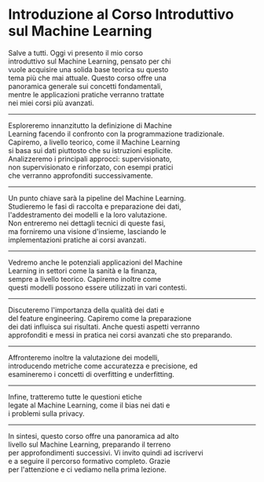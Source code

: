 # Introduzione al Corso Introduttivo sul Machine Learning

Salve a tutti. Oggi vi presento il mio corso  
introduttivo sul Machine Learning, pensato per chi  
vuole acquisire una solida base teorica su questo  
tema più che mai attuale. Questo corso offre una  
panoramica generale sui concetti fondamentali,  
mentre le applicazioni pratiche verranno trattate  
nei miei corsi più avanzati.

---

Esploreremo innanzitutto la definizione di Machine  
Learning facendo il confronto con la programmazione tradizionale.  
Capiremo, a livello teorico, come il Machine Learning  
si basa sui dati piuttosto che su istruzioni esplicite.  
Analizzeremo i principali approcci: supervisionato,  
non supervisionato e rinforzato, con esempi pratici  
che verranno approfonditi successivamente.

---

Un punto chiave sarà la pipeline del Machine Learning.  
Studieremo le fasi di raccolta e preparazione dei dati,  
l'addestramento dei modelli e la loro valutazione.  
Non entreremo nei dettagli tecnici di queste fasi,  
ma forniremo una visione d'insieme, lasciando le  
implementazioni pratiche ai corsi avanzati.

---

Vedremo anche le potenziali applicazioni del Machine  
Learning in settori come la sanità e la finanza,  
sempre a livello teorico. Capiremo inoltre come  
questi modelli possono essere utilizzati in vari contesti.

---

Discuteremo l'importanza della qualità dei dati e  
del feature engineering. Capiremo come la preparazione  
dei dati influisca sui risultati. Anche questi aspetti verranno  
approfonditi e messi in pratica nei corsi avanzati che sto preparando.

---

Affronteremo inoltre la valutazione dei modelli,  
introducendo metriche come accuratezza e precisione, ed  
esamineremo i concetti di overfitting e underfitting.

---

Infine, tratteremo tutte le questioni etiche  
legate al Machine Learning, come il bias nei dati e  
i problemi sulla privacy.

---

In sintesi, questo corso offre una panoramica ad alto  
livello sul Machine Learning, preparando il terreno  
per approfondimenti successivi. Vi invito quindi ad iscrivervi  
e a seguire il percorso formativo completo. Grazie  
per l'attenzione e ci vediamo nella prima lezione.
